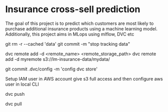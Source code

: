 # Insurance cross-sell prediction
The goal of this project is to predict which customers are most likely to purchase additional insurance products using 
a machine learning model. Additionally, this project aims in MLops using mlflow, DVC etc




git rm -r --cached 'data'
git commit -m "stop tracking data"

dvc remote add -d <remote_name> <remote_storage_path>
dvc remote add -d myremote s3://lm-insurance-data/mydata/

git commit .dvc/config -m 'config dvc store'

Setup IAM user in AWS account give s3 full access and then configure 
aws user in local CLI

dvc push

dvc pull